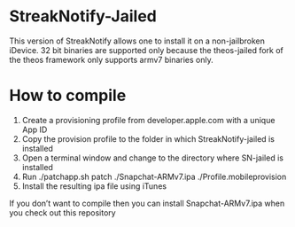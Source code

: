 # StreakNotify-Jailed
This version of StreakNotify allows one to install it on a non-jailbroken iDevice. 32 bit binaries are supported only because the theos-jailed fork of the theos framework only supports armv7 binaries only. 

# How to compile
1. Create a provisioning profile from developer.apple.com with a unique App ID
2. Copy the provision profile to the folder in which StreakNotify-jailed is installed
3. Open a terminal window and change to the directory where SN-jailed is installed
4. Run ./patchapp.sh patch ./Snapchat-ARMv7.ipa ./Profile.mobileprovision 
5. Install the resulting ipa file using iTunes

If you don’t want to compile then you can install Snapchat-ARMv7.ipa when you check out this repository